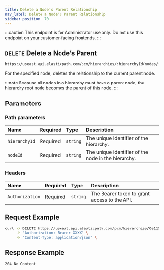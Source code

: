 ```yaml
---
title: Delete a Nodeʼs Parent Relationship
nav_label: Delete a Nodeʼs Parent Relationship
sidebar_position: 70
---
```


:::caution
This endpoint is for Administrator use only. Do not use this endpoint on your customer-facing frontends.
:::

## `DELETE` Delete a Nodeʼs Parent

```http
https://useast.api.elasticpath.com/pcm/hierarchies/:hierarchyId/nodes/:nodeId/relationships/parent
```

For the specified node, deletes the relationship to the current parent node.

:::note
Because all nodes in a hierarchy must have a parent node, the hierarchy root node becomes the parent of this node.
:::

## Parameters

### Path parameters

| Name | Required | Type | Description |
| :--- | :--- | :--- | :--- |
| `hierarchyId` | Required | `string` | The unique identifier of the hierarchy. |
| `nodeId` | Required | `string` | The unique identifier of the node in the hierarchy. |

### Headers

| Name | Required | Type | Description |
| :--- | :--- | :--- | :--- |
| `Authorization` | Required | `string` | The Bearer token to grant access to the API. |

## Request Example

```bash
curl -X DELETE https://useast.api.elasticpath.com/pcm/hierarchies/0e119de2-5fb0-4bca-9b84-b3fc6c903007/nodes/de3c3590-4138-4943-b04d-d7b7dc48fa54/relationships/parent \
     -H "Authorization: Bearer XXXX" \
     -H "Content-Type: application/json" \
```

## Response Example

`204 No Content`
